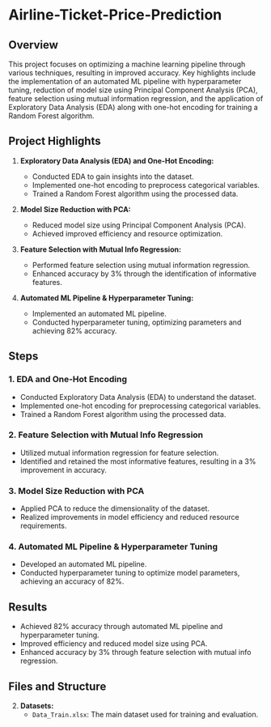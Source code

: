 # Airline-Ticket-Price-Prediction
## Overview

This project focuses on optimizing a machine learning pipeline through various techniques, resulting in improved accuracy. Key highlights include the implementation of an automated ML pipeline with hyperparameter tuning, reduction of model size using Principal Component Analysis (PCA), feature selection using mutual information regression, and the application of Exploratory Data Analysis (EDA) along with one-hot encoding for training a Random Forest algorithm.

## Project Highlights

1. **Exploratory Data Analysis (EDA) and One-Hot Encoding:**
   - Conducted EDA to gain insights into the dataset.
   - Implemented one-hot encoding to preprocess categorical variables.
   - Trained a Random Forest algorithm using the processed data.
2. **Model Size Reduction with PCA:**
   - Reduced model size using Principal Component Analysis (PCA).
   - Achieved improved efficiency and resource optimization.

3. **Feature Selection with Mutual Info Regression:**
   - Performed feature selection using mutual information regression.
   - Enhanced accuracy by 3% through the identification of informative features.
4. **Automated ML Pipeline & Hyperparameter Tuning:**
   - Implemented an automated ML pipeline.
   - Conducted hyperparameter tuning, optimizing parameters and achieving 82% accuracy.

## Steps
### 1. EDA and One-Hot Encoding
- Conducted Exploratory Data Analysis (EDA) to understand the dataset.
- Implemented one-hot encoding for preprocessing categorical variables.
- Trained a Random Forest algorithm using the processed data.

  
### 2. Feature Selection with Mutual Info Regression
- Utilized mutual information regression for feature selection.
- Identified and retained the most informative features, resulting in a 3% improvement in accuracy.

### 3. Model Size Reduction with PCA
- Applied PCA to reduce the dimensionality of the dataset.
- Realized improvements in model efficiency and reduced resource requirements.

### 4. Automated ML Pipeline & Hyperparameter Tuning
- Developed an automated ML pipeline.
- Conducted hyperparameter tuning to optimize model parameters, achieving an accuracy of 82%.


## Results

- Achieved 82% accuracy through automated ML pipeline and hyperparameter tuning.
- Improved efficiency and reduced model size using PCA.
- Enhanced accuracy by 3% through feature selection with mutual info regression.

## Files and Structure

2. **Datasets:**
   - `Data_Train.xlsx`: The main dataset used for training and evaluation.


